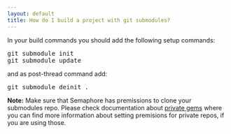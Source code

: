 ```yaml
---
layout: default
title: How do I build a project with git submodules?
---
```


In your build commands you should add the following setup commands:

<pre>
git submodule init
git submodule update
</pre>

and as post-thread command add:

<pre>
git submodule deinit .
</pre>

__Note:__
Make sure that Semaphore has premissions to clone your submodules repo. Please check documentation about [private gems](http://docs.semaphoreapp.com/how-to-build-project-with-private-gems) where you can find more information about setting premisions for private repos, if you are using those.
